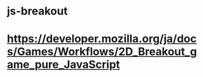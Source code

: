 # js-breakout
# https://developer.mozilla.org/ja/docs/Games/Workflows/2D_Breakout_game_pure_JavaScript
